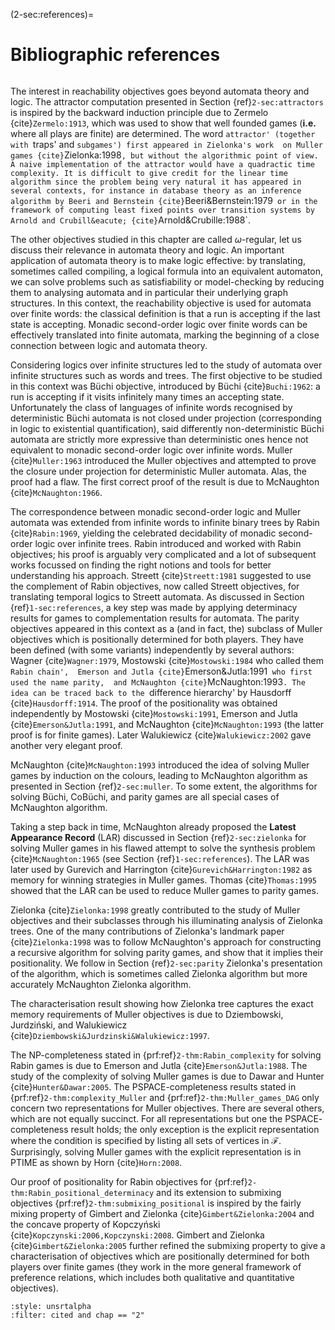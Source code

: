 (2-sec:references)=
# Bibliographic references

```{math}

```

The interest in reachability objectives goes beyond automata theory and logic.
The attractor computation presented in Section {ref}`2-sec:attractors` is inspired by the backward induction principle due to Zermelo {cite}`Zermelo:1913`, 
which was used to show that well founded games (**i.e.** where all plays are finite) are determined.
The word `attractor' (together with `traps' and `subgames') first appeared in Zielonka's work 
on Muller games {cite}`Zielonka:1998`, but without the algorithmic point of view.
A naive implementation of the attractor would have a quadractic time complexity.
It is difficult to give credit for the linear time algorithm since the problem being very natural it has appeared in several contexts,
for instance in database theory as an inference algorithm by Beeri and Bernstein {cite}`Beeri&Bernstein:1979`
or in the framework of computing least fixed points over transition systems by Arnold and Crubill&eacute; {cite}`Arnold&Crubille:1988`.

The other objectives studied in this chapter are called $\omega$-regular,
let us discuss their relevance in automata theory and logic.
An important application of automata theory is to make logic effective: by translating, sometimes called compiling,
a logical formula into an equivalent automaton, we can solve problems such as satisfiability or model-checking by reducing them
to analysing automata and in particular their underlying graph structures.
In this context, the reachability objective is used for automata over finite words: 
the classical definition is that a run is accepting if the last state is accepting.
Monadic second-order logic over finite words can be effectively translated into finite automata, 
marking the beginning of a close connection between logic and automata theory.

Considering logics over infinite structures led to the study of automata over infinite structures such as words and trees.
The first objective to be studied in this context was B&uuml;chi objective, introduced by B&uuml;chi {cite}`Buchi:1962`: 
a run is accepting if it visits infinitely many times an accepting state.
Unfortunately the class of languages of infinite words recognised by deterministic B&uuml;chi automata is not closed under projection (corresponding in logic to existential quantification), said differently non-deterministic B&uuml;chi automata are strictly more expressive than deterministic ones
hence not equivalent to monadic second-order logic over infinite words.
Muller {cite}`Muller:1963` introduced the Muller objectives and attempted to prove the closure under projection for deterministic Muller automata. Alas, the proof had a flaw.
The first correct proof of the result is due to McNaughton {cite}`McNaughton:1966`.

The correspondence between monadic second-order logic and Muller automata was extended from infinite words to infinite binary trees
by Rabin {cite}`Rabin:1969`, yielding the celebrated decidability of monadic second-order logic over infinite trees.
Rabin introduced and worked with Rabin objectives; his proof is arguably very complicated and a lot of subsequent works focussed on finding the right notions and tools for better understanding his approach.
Streett {cite}`Streett:1981` suggested to use the complement of Rabin objectives, now called Streett objectives, for translating temporal logics
to Streett automata.
As discussed in Section {ref}`1-sec:references`, a key step was made by applying determinacy results for games
to complementation results for automata.
The parity objectives appeared in this context as a (and in fact, the) subclass of Muller objectives which is positionally determined for both players.
They have been defined (with some variants) independently by several authors: Wagner {cite}`Wagner:1979`,
Mostowski {cite}`Mostowski:1984` who called them `Rabin chain', 
Emerson and Jutla {cite}`Emerson&Jutla:1991` who first used the name parity, 
and McNaughton {cite}`McNaughton:1993`.
The idea can be traced back to the `difference hierarchy' by Hausdorff {cite}`Hausdorff:1914`.
The proof of the positionality was obtained independently by Mostowski {cite}`Mostowski:1991`, 
Emerson and Jutla {cite}`Emerson&Jutla:1991`, and McNaughton {cite}`McNaughton:1993` (the latter proof is for finite games).
Later Walukiewicz {cite}`Walukiewicz:2002` gave another very elegant proof.

McNaughton {cite}`McNaughton:1993` introduced the idea of solving Muller games by induction on the colours,
leading to McNaughton algorithm as presented in Section {ref}`2-sec:muller`.
To some extent, the algorithms for solving B&uuml;chi, CoB&uuml;chi, and parity games are all special cases of McNaughton algorithm.

Taking a step back in time, McNaughton already proposed the **Latest Appearance Record** (LAR) discussed in Section {ref}`2-sec:zielonka` 
for solving Muller games in his flawed attempt to solve the synthesis problem {cite}`McNaughton:1965` (see Section {ref}`1-sec:references`).
The LAR was later used by Gurevich and Harrington {cite}`Gurevich&Harrington:1982` as memory for winning strategies in Muller games.
Thomas {cite}`Thomas:1995` showed that the LAR can be used to reduce Muller games to parity games.

Zielonka {cite}`Zielonka:1998` greatly contributed to the study of Muller objectives and their subclasses
through his illuminating analysis of Zielonka trees.
One of the many contributions of Zielonka's landmark paper {cite}`Zielonka:1998` was to follow McNaughton's approach for 
constructing a recursive algorithm for solving parity games, and show that it implies their positionality.
We follow in Section {ref}`2-sec:parity` Zielonka's presentation of the algorithm, which is sometimes called Zielonka algorithm but more accurately 
McNaughton Zielonka algorithm.

The characterisation result showing how Zielonka tree captures the exact memory requirements of Muller objectives is due to 
Dziembowski, Jurdzi&#324;ski, and Walukiewicz {cite}`Dziembowski&Jurdzinski&Walukiewicz:1997`.

The $\textrm{NP}$-completeness stated in {prf:ref}`2-thm:Rabin_complexity` for solving Rabin games is due to Emerson and Jutla {cite}`Emerson&Jutla:1988`.
The study of the complexity of solving Muller games is due to Dawar and Hunter {cite}`Hunter&Dawar:2005`.
The $\textrm{PSPACE}$-completeness results stated in {prf:ref}`2-thm:complexity_Muller` and {prf:ref}`2-thm:Muller_games_DAG` only concern two representations for Muller objectives. There are several others, which are not equally succinct.
For all representations but one the $\textrm{PSPACE}$-completeness result holds; the only exception is the explicit representation
where the condition is specified by listing all sets of vertices in $\mathcal{F}$.
Surprisingly, solving Muller games with the explicit representation is in $\textrm{PTIME}$ as shown by Horn {cite}`Horn:2008`.

Our proof of positionality for Rabin objectives for {prf:ref}`2-thm:Rabin_positional_determinacy` 
and its extension to submixing objectives {prf:ref}`2-thm:submixing_positional` 
is inspired by the fairly mixing property of Gimbert and Zielonka {cite}`Gimbert&Zielonka:2004`
and the concave property of Kopczy&#324;ski {cite}`Kopczynski:2006,Kopczynski:2008`.
Gimbert and Zielonka {cite}`Gimbert&Zielonka:2005` further refined the submixing property to give a characterisation of objectives which are positionally determined for both players over finite games (they work in the more general framework of preference relations, which includes both qualitative and quantitative objectives).


```{bibliography}
:style: unsrtalpha
:filter: cited and chap == "2"
```